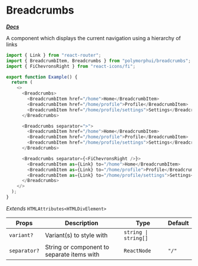 # Breadcrumbs

[**_Docs_**](../README.md)

A component which displays the current navigation using a hierarchy of links

```typescript jsx
import { Link } from "react-router";
import { BreadcrumbItem, Breadcrumbs } from "polymorphui/breadcrumbs";
import { FiChevronsRight } from "react-icons/fi";

export function Example() {
  return (
    <>
      <Breadcrumbs>
        <BreadcrumbItem href="/home">Home</BreadcrumbItem>
        <BreadcrumbItem href="/home/profile">Profile</BreadcrumbItem>
        <BreadcrumbItem href="/home/profile/settings">Settings</BreadcrumbItem>
      </Breadcrumbs>

      <Breadcrumbs separator=">">
        <BreadcrumbItem href="/home">Home</BreadcrumbItem>
        <BreadcrumbItem href="/home/profile">Profile</BreadcrumbItem>
        <BreadcrumbItem href="/home/profile/settings">Settings</BreadcrumbItem>
      </Breadcrumbs>

      <Breadcrumbs separator={<FiChevronsRight />}>
        <BreadcrumbItem as={Link} to="/home">Home</BreadcrumbItem>
        <BreadcrumbItem as={Link} to="/home/profile">Profile</BreadcrumbItem>
        <BreadcrumbItem as={Link} to="/home/profile/settings">Settings</BreadcrumbItem>
      </Breadcrumbs>
    </>
  );
}
```

_Extends_ `HTMLAttributes<HTMLDivElement>`

| Props        | Description                                | Type                 | Default |
|--------------|--------------------------------------------|----------------------|---------|
| `variant?`   | Variant(s) to style with                   | `string \| string[]` |         |
| `separator?` | String or component to separate items with | `ReactNode`          | `"/"`   |
